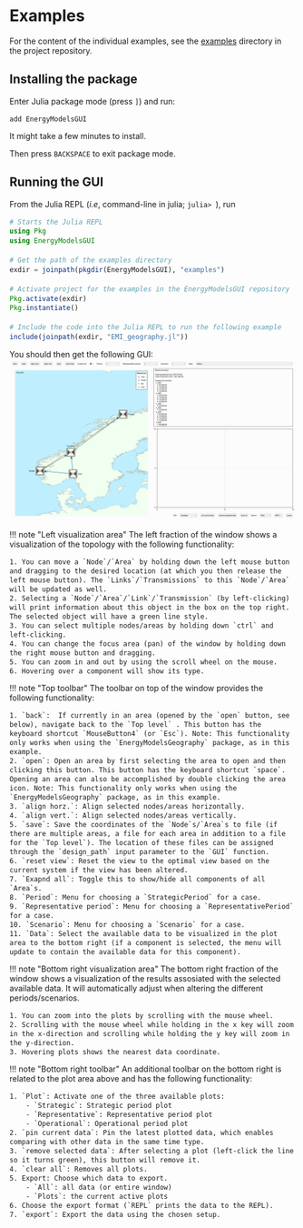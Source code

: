 # Examples

For the content of the individual examples, see the [examples](https://github.com/EnergyModelsX/EnergyModelsGUI.jl/tree/main/examples) directory in the project repository.

## Installing the package

Enter Julia package mode (press `]`) and run:
```pkg
add EnergyModelsGUI
```

It might take a few minutes to install.

Then press `BACKSPACE` to exit package mode.

## Running the GUI

From the Julia REPL (*i.e*, command-line in julia; `julia> `), run

```julia
# Starts the Julia REPL
using Pkg
using EnergyModelsGUI

# Get the path of the examples directory
exdir = joinpath(pkgdir(EnergyModelsGUI), "examples")

# Activate project for the examples in the EnergyModelsGUI repository
Pkg.activate(exdir)
Pkg.instantiate()

# Include the code into the Julia REPL to run the following example
include(joinpath(exdir, "EMI_geography.jl"))
```

You should then get the following GUI:
![Example image for GUI](../figures/example.png)


!!! note "Left visualization area"
    The left fraction of the window shows a visualization of the topology with the following functionality:

    1. You can move a `Node`/`Area` by holding down the left mouse button and dragging to the desired location (at which you then release the left mouse button). The `Links`/`Transmissions` to this `Node`/`Area` will be updated as well.
    2. Selecting a `Node`/`Area`/`Link`/`Transmission` (by left-clicking) will print information about this object in the box on the top right. The selected object will have a green line style.
    3. You can select multiple nodes/areas by holding down `ctrl` and left-clicking.
    4. You can change the focus area (pan) of the window by holding down the right mouse button and dragging.
    5. You can zoom in and out by using the scroll wheel on the mouse.
    6. Hovering over a component will show its type.

!!! note "Top toolbar"
    The toolbar on top of the window provides the following functionality:

    1. `back`:  If currently in an area (opened by the `open` button, see below), navigate back to the `Top level` . This button has the keyboard shortcut `MouseButton4` (or `Esc`). Note: This functionality only works when using the `EnergyModelsGeography` package, as in this example.
    2. `open`: Open an area by first selecting the area to open and then clicking this button. This button has the keyboard shortcut `space`. Opening an area can also be accomplished by double clicking the area icon. Note: This functionality only works when using the `EnergyModelsGeography` package, as in this example.
    3. `align horz.`: Align selected nodes/areas horizontally.
    4. `align vert.`: Align selected nodes/areas vertically.
    5. `save`: Save the coordinates of the `Node`s/`Area`s to file (if there are multiple areas, a file for each area in addition to a file for the `Top level`). The location of these files can be assigned through the `design_path` input parameter to the `GUI` function.
    6. `reset view`: Reset the view to the optimal view based on the current system if the view has been altered.
    7. `Exapnd all`: Toggle this to show/hide all components of all `Area`s.
    8. `Period`: Menu for choosing a `StrategicPeriod` for a case.
    9. `Representative period`: Menu for choosing a `RepresentativePeriod` for a case.
    10. `Scenario`: Menu for choosing a `Scenario` for a case. 
    11. `Data`: Select the available data to be visualized in the plot area to the bottom right (if a component is selected, the menu will update to contain the available data for this component).

!!! note "Bottom right visualization area"
    The bottom right fraction of the window shows a visualization of the results assosiated with the selected available data. It will automatically adjust when altering the different periods/scenarios.

    1. You can zoom into the plots by scrolling with the mouse wheel.
    2. Scrolling with the mouse wheel while holding in the x key will zoom in the x-direction and scrolling while holding the y key will zoom in the y-direction.
    3. Hovering plots shows the nearest data coordinate.

!!! note "Bottom right toolbar" 
    An additional toolbar on the bottom right is related to the plot area above and has the following functionality:
    
    1. `Plot`: Activate one of the three available plots:
        - `Strategic`: Strategic period plot
        - `Representative`: Representative period plot
        - `Operational`: Operational period plot
    2. `pin current data`: Pin the latest plotted data, which enables comparing with other data in the same time type.
    3. `remove selected data`: After selecting a plot (left-click the line so it turns green), this button will remove it.
    4. `clear all`: Removes all plots.
    5. Export: Choose which data to export.
        - `All`: all data (or entire window)
        - `Plots`: the current active plots
    6. Choose the export format (`REPL` prints the data to the REPL).
    7. `export`: Export the data using the chosen setup.
